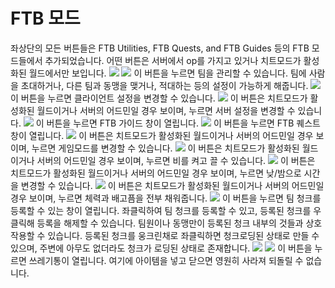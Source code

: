 # FTB 모드

좌상단의 모든 버튼들은 FTB Utilities, FTB Quests, and FTB Guides 등의 FTB 모드들에서 추가되었습니다. 어떤 버튼은 서버에서 op를 가지고 있거나 치트모드가 활성화된 월드에서만 보입니다.
![](ftbmods.png)
![](myteam.png)
이 버튼을 누르면 팀을 관리할 수 있습니다. 팀에 사람을 초대하거나, 다른 팀과 동맹을 맺거나, 적대하는 등의 설정이 가능하게 해줍니다.
![](clientsettings.png)
이 버튼을 누르면 클라이언트 설정을 변경할 수 있습니다.
![](adminpanel.png)
이 버튼은 치트모드가 활성화된 월드이거나 서버의 어드민일 경우 보이며, 누르면 서버 설정을 변경할 수 있습니다.
![](guides.png)
이 버튼을 누르면 FTB 가이드 창이 열립니다.
![](quests.png)
이 버튼을 누르면 FTB 퀘스트 창이 열립니다.
![](togglegamemode.png)
이 버튼은 치트모드가 활성화된 월드이거나 서버의 어드민일 경우 보이며, 누르면 게임모드를 변경할 수 있습니다.
![](togglerain.png)
이 버튼은 치트모드가 활성화된 월드이거나 서버의 어드민일 경우 보이며, 누르면 비를 켜고 끌 수 있습니다.
![](daynight.png)
이 버튼은 치트모드가 활성화된 월드이거나 서버의 어드민일 경우 보이며, 누르면 낮/밤으로 시간을 변경할 수 있습니다.
![](heal.png)
이 버튼은 치트모드가 활성화된 월드이거나 서버의 어드민일 경우 보이며, 누르면 체력과 배고픔을 전부 채워줍니다.
![](claimedchunks.png)
이 버튼을 누르면 팀 청크를 등록할 수 있는 창이 열립니다. 좌클릭하여 팀 청크를 등록할 수 있고, 등록된 청크를 우클릭해 등록을 해제할 수 있습니다. 팀원이나 동맹만이 등록된 청크 내부의 것들과 상호작용할 수 있습니다. 등록된 청크를 웅크린채로 좌클릭하면 청크로딩된 상태로 만들 수 있으며, 주변에 아무도 없더라도 청크가 로딩된 상태로 존재합니다.
![](chunkclaiming.png)
![](trash.png)
이 버튼을 누르면 쓰레기통이 열립니다. 여기에 아이템을 넣고 닫으면 영원히 사라져 되돌릴 수 없습니다.
